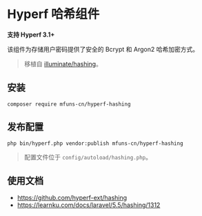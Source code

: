 # Hyperf 哈希组件
**支持 Hyperf 3.1+**

该组件为存储用户密码提供了安全的 Bcrypt 和 Argon2 哈希加密方式。


> 移植自 [illuminate/hashing](https://github.com/illuminate/hashing )。
## 安装

```shell script
composer require mfuns-cn/hyperf-hashing
```

## 发布配置

```shell script
php bin/hyperf.php vendor:publish mfuns-cn/hyperf-hashing
```

> 配置文件位于 `config/autoload/hashing.php`。

## 使用文档
- https://github.com/hyperf-ext/hashing
- https://learnku.com/docs/laravel/5.5/hashing/1312
